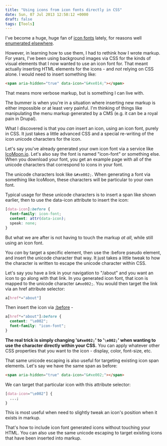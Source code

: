 ```yaml
---
title: "Using icons from icon fonts directly in CSS"
date: Sun, 07 Jul 2013 12:58:12 +0000
draft: false
tags: [Tools]
---
```


I've become a huge, huge fan of [icon fonts](http://alistapart.com/article/the-era-of-symbol-fonts) lately, for reasons well [enumerated elsewhere](http://css-tricks.com/examples/IconFont/).

However, in learning how to use them, I had to rethink how I wrote markup. For years, I've been using background images via CSS for the kinds of visual elements that I now wanted to use an icon font for. That meant actually inserting HTML elements for the icons - and _not_ relying on CSS alone. I would need to insert something like:

```html
<span aria-hidden="true" data-icon="&#xe014;"></span>
```

That means more verbose markup, but is something I can live with.

The bummer is when you're in a situation where inserting new markup is either impossible or at least very painful. I'm thinking of things like manipulating the menu markup generated by a CMS (e.g. it can be a royal pain in Drupal).

What I discovered is that you _can_ insert an icon, using an icon font, purely in CSS. It just takes a little advanced CSS and a special re-writing of the icon unicode characters for the icon.

<!--more-->

Let's say you've already generated your own icon font via a service like [IcoMoon.io](http://icomoon.io/app/). Let's also say the font is named "icon-font" or something else. When you download your font, you get an example page with all of the unicode characters that correspond to icons in your font.

The unicode characters look like <code>&amp;#xe002;</code>. When generating a font via something like IcoMoon, these characters will be particular to your own font.

Typical usage for these unicode characters is to insert a span like shown earlier, then to use the data-icon attribute to insert the icon:

```css
[data-icon]:before {
  font-family: icon-font;
  content: attr(data-icon);
  speak: none;
}
```

But what we are after is not having to touch the markup _at all_, while still using an icon font.

You _can_ by target a specific element, then use the :before pseudo element, and insert the unicode character that way. It just takes a little tweak to how the character is written to escape the unicode character within CSS.

Let's say you have a link in your navigation to "/about" and you want an icon to go along with that link. In you generated icon font, that icon is mapped to the unicode character <code>&amp;#xe002;</code>. You would then target the link via an href attribute selector:

```css
a[href*="about"]
```

Then insert the icon via [:before](http://caniuse.com/#search=before) -

```css
a[href*="about"]:before {
  content: "\e002";
  font-family: "icon-font";
}
```

**The real trick is simply changing '<code>&amp;#xe002;</code>' to '<code>\e002;</code>' when wanting to use the character directly within your CSS.** You can apply whatever other CSS properties that you want to the icon - display, color, font-size, etc.

That same unicode escaping is also useful for targeting existing icon span elements. Let's say we have the same span as before:

```html
<span aria-hidden="true" data-icon="&#xe002;"></span>
```

We can target that particular icon with this attribute selector:

```css
[data-icon="\e002"] {
  ...;
}
```

This is most useful when need to slightly tweak an icon's position when it exists in markup.

That's how to include icon font generated icons without touching your HTML. You can also use the same unicode escaping to target existing icons that have been inserted into markup.
